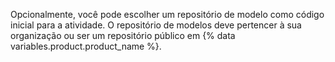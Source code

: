 Opcionalmente, você pode escolher um repositório de modelo como código inicial para a atividade. O repositório de modelos deve pertencer à sua organização ou ser um repositório público em {% data variables.product.product_name %}. 
